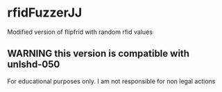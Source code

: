 # rfidFuzzerJJ
Modified version of flipfrid with random rfid values

## WARNING this version is compatible with unlshd-050

For educational purposes only.
I am not responsible for non legal actions